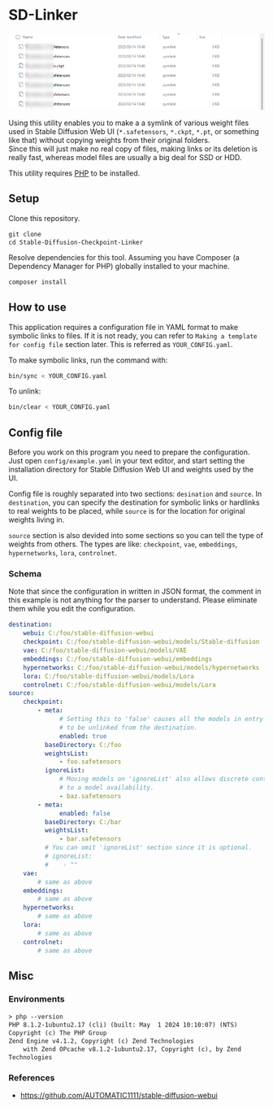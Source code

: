 # SD-Linker

![images/20230406010745.png](images/20230406014524.png)

Using this utility enables you to make a a symlink of various weight
files used in Stable Diffusion Web UI (`*.safetensors`, `*.ckpt`, `*.pt`, or
something like that) without copying weights from their original folders.  
Since this will just make no real copy of files, making links or its deletion 
is really fast, whereas model files are usually a big deal for SSD or HDD.

This utility requires [PHP](https://www.php.net/) to be installed.

## Setup

Clone this repository.

```
git clone
cd Stable-Diffusion-Checkpoint-Linker
```

Resolve dependencies for this tool. Assuming you have Composer (a Dependency Manager for PHP) globally installed to your machine.

```bash
composer install
```

## How to use

This application requires a configuration file in YAML format to make symbolic links to files.
If it is not ready, you can refer to `Making a template for config file` section later.
This is referred as `YOUR_CONFIG.yaml`.

To make symbolic links, run the command with:

```bash
bin/sync < YOUR_CONFIG.yaml
```

To unlink:

```bash
bin/clear < YOUR_CONFIG.yaml
```

## Config file

Before you work on this program you need to prepare the configuration.
Just open `config/example.yaml` in your text editor, and start setting the 
installation directory for Stable Diffusion Web UI and weights used by the UI.

Config file is roughly separated into two sections: `desination` and `source`.
In `destination`, you can specify the destination for symbolic links or 
hardlinks to real weights to be placed, while `source` is for the location for
original weights living in.

`source` section is also devided into some sections so you can tell the type
of weights from others. The types are like: `checkpoint`, `vae`, `embeddings`, 
`hypernetworks`, `lora`, `controlnet`.

### Schema

Note that since the configuration in written in JSON format, the comment in 
this example is not anything for the parser to understand.
Please eliminate them while you edit the configuration. 

```yaml
destination:
    webui: C:/foo/stable-diffusion-webui
    checkpoint: C:/foo/stable-diffusion-webui/models/Stable-diffusion
    vae: C:/foo/stable-diffusion-webui/models/VAE
    embeddings: C:/foo/stable-diffusion-webui/embeddings
    hypernetworks: C:/foo/stable-diffusion-webui/models/hypernetworks
    lora: C:/foo/stable-diffusion-webui/models/Lora
    controlnet: C:/foo/stable-diffusion-webui/models/Lora
source:
    checkpoint:
        - meta:
              # Setting this to 'false' causes all the models in entry 'weightList'
              # to be unlinked from the destination.
              enabled: true
          baseDirectory: C:/foo
          weightsList:
              - foo.safetensors
          ignoreList:
              # Moving models on 'ignoreList' also allows discrete control
              # to a model availability.
              - baz.safetensors
        - meta:
              enabled: false
          baseDirectory: C:/bar
          weightsList:
              - bar.safetensors
          # You can omit 'ignoreList' section since it is optional.
          # ignoreList:
          #    - ""
    vae:
        # same as above
    embeddings:
        # same as above
    hypernetworks:
        # same as above
    lora:
        # same as above
    controlnet:
        # same as above
```

## Misc

### Environments

```plain
> php --version
PHP 8.1.2-1ubuntu2.17 (cli) (built: May  1 2024 10:10:07) (NTS)
Copyright (c) The PHP Group
Zend Engine v4.1.2, Copyright (c) Zend Technologies
    with Zend OPcache v8.1.2-1ubuntu2.17, Copyright (c), by Zend Technologies
```

### References

- <https://github.com/AUTOMATIC1111/stable-diffusion-webui>
